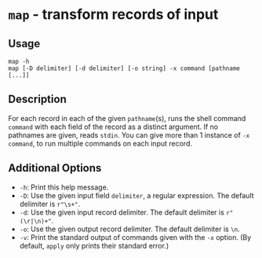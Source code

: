 # `map` - transform records of input

## Usage

```
map -h
map [-D delimiter] [-d delimiter] [-o string] -x command [pathname [...]]
```

## Description

For each record in each of the given `pathname`(s), runs the shell command
`command` with each field of the record as a distinct argument. If no pathnames
are given, reads `stdin`. You can give more than 1 instance of `-x command`, to
run multiple commands on each input record.

## Additional Options

* `-h`: Print this help message.
* `-D`: Use the given input field `delimiter`, a regular expression. The
  default delimiter is `r"\s+"`.
* `-d`: Use the given input record delimiter. The default delimiter is
  `r"(\r|\n)+"`.
* `-o`: Use the given output record delimiter. The default delimiter is `\n`.
* `-v`: Print the standard output of commands given with the `-x` option. (By
  default, `apply` only prints their standard error.)
